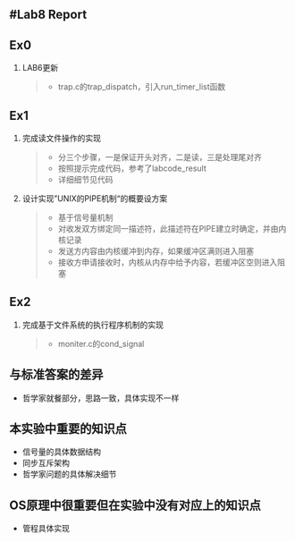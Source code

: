 #Lab8 Report
-----
## Ex0
1. LAB6更新
	
	> * trap.c的trap_dispatch，引入run_timer_list函数

## Ex1
1. 完成读文件操作的实现

	> * 分三个步骤，一是保证开头对齐，二是读，三是处理尾对齐
	> * 按照提示完成代码，参考了labcode_result
	> * 详细细节见代码

1. 设计实现”UNIX的PIPE机制“的概要设方案

	> * 基于信号量机制
	> * 对收发双方绑定同一描述符，此描述符在PIPE建立时确定，并由内核记录
	> * 发送方内容由内核缓冲到内存，如果缓冲区满则进入阻塞
	> * 接收方申请接收时，内核从内存中给予内容，若缓冲区空则进入阻塞

## Ex2
1. 完成基于文件系统的执行程序机制的实现

	> * moniter.c的cond_signal

## 与标准答案的差异
* 哲学家就餐部分，思路一致，具体实现不一样

## 本实验中重要的知识点
* 信号量的具体数据结构
* 同步互斥架构
* 哲学家问题的具体解决细节

## OS原理中很重要但在实验中没有对应上的知识点
* 管程具体实现

